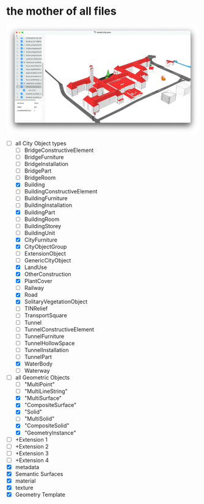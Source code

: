 # the mother of all files

![](printscreen.png)


- [ ] all City Object types
    - [ ] BridgeConstructiveElement
    - [ ] BridgeFurniture
    - [ ] BridgeInstallation
    - [ ] BridgePart
    - [ ] BridgeRoom
    - [x] Building
    - [ ] BuildingConstructiveElement
    - [ ] BuildingFurniture
    - [ ] BuildingInstallation
    - [x] BuildingPart
    - [ ] BuildingRoom
    - [ ] BuildingStorey
    - [ ] BuildingUnit
    - [x] CityFurniture
    - [x] CityObjectGroup
    - [ ] ExtensionObject
    - [ ] GenericCityObject
    - [x] LandUse
    - [x] OtherConstruction
    - [x] PlantCover
    - [ ] Railway
    - [x] Road
    - [x] SolitaryVegetationObject
    - [ ] TINRelief
    - [ ] TransportSquare
    - [ ] Tunnel
    - [ ] TunnelConstructiveElement
    - [ ] TunnelFurniture
    - [ ] TunnelHollowSpace
    - [ ] TunnelInstallation
    - [ ] TunnelPart
    - [x] WaterBody
    - [ ] Waterway
- [ ] all Geometric Objects
    - [ ] "MultiPoint"
    - [ ] "MultiLineString"
    - [x] "MultiSurface"
    - [x] "CompositeSurface"
    - [x] "Solid"
    - [ ] "MultiSolid"
    - [x] "CompositeSolid"
    - [x] "GeometryInstance"
- [ ] +Extension 1
- [ ] +Extension 2
- [ ] +Extension 3
- [ ] +Extension 4
- [x] metadata
- [x] Semantic Surfaces
- [x] material
- [x] texture
- [x] Geometry Template
